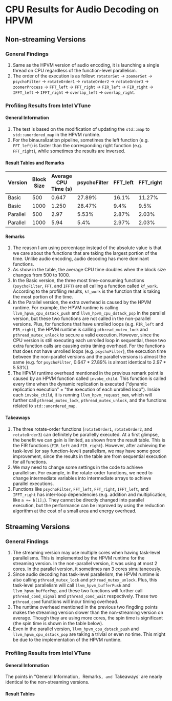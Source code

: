# CPU Results for Audio Decoding on HPVM

## Non-streaming Versions

### General Findings
1. Same as the HPVM version of audio encoding, it is launching a single thread on CPU regardless of the function-level parallelism.
2. The order of the execution is as follow: `rotatorSet` -> `zoomerSet` -> `psychoFilter` -> `rotateOrder1` -> `rotateOrder2` -> `rotateOrder3` -> `zoomerProcess` -> `FFT_left` -> `FFT_right` -> `FIR_left` -> `FIR_right` -> `IFFT_left` -> `IFFT_right` -> `overlap_left` -> `overlap_right`.

### Profiling Results from Intel VTune

#### General Information
1. The test is based on the modification of updating the `std::map` to `std::unordered_map` in the HPVM runtime.
2. For the binauralization pipeline, sometimes the left function (e.g. `FFT_left`) is faster than the corresponding right function (e.g. `FFT_right`), while sometimes the results are inversed.

#### Result Tables and Remarks

| Version | Block Size | Average CPU Time (s) | psychoFilter | FFT_left | FFT_right | IFFT_left | IFFT_right | rotateOrder3 | FIR_left | FIR_right | llvm_hpvm_cpu_dstack_push | llvm_hpvm_cpu_dstack_pop | rotateOrder2 | zoomProcess |
|---------|------------|----------------------|--------------|----------|-----------|-----------|------------|--------------|----------|-----------|---------------------------|--------------------------|--------------|-------------|
| Basic | 500 | 0.647 | 27.89% | 16.1% | 11.27% | 10.17% | 10.3% | 8.27% | 6.43% | 6.47% | - | - | - | - |
| Basic | 1000 | 1.250 | 28.47% | 9.4% | 9.5% | 11.83% | 10.97% | 11.8% | 3.2% | 5.77% | - | - | - | - |
| Parallel | 500 | 2.97 | 5.53% | 2.87% | 2.03% | 2.87% | 2.13% | 5.57% | 24.5% | 22.37% | 13.63% | 8.2% | 4.37% | 3.7% |
| Parallel | 1000 | 5.94 | 5.4% | 2.97% | 2.03% | 2.43% | 2.33% | 5.6% | 23.4% | 23.37% | 13.0% | 8.9% | 4.33% | 2.07% |

#### Remarks
1. The reason I am using percentage instead of the absolute value is that we care about the functions that are taking the largest portion of the time. Unlike audio encoding, audio decoding has more dominant functions.
2. As show in the table, the average CPU time doubles when the block size changes from 500 to 1000.
3. In the Basic version, the three most time-consuming functions (`psychoFilter`, `FFT`, and `IFFT`) are all calling a function called `kf_work`. According to the profiling results, `kf_work` is the function that is taking the most portion of the time.
4. In the Parallel version, the extra overhead is caused by the HPVM runtime. For example, the HPVM runtime is calling `llvm_hpvm_cpu_dstack_push` and `llvm_hpvm_cpu_dstack_pop` in the parallel version, but these two functions are not called in the non-parallel versions. Plus, for functions that have unrolled loops (e.g. `FIR_left` and `FIR_right`), the HPVM runtime is calling `pthread_mutex_lock` and `pthread_mutex_unlock` to secure a valid execution. However, since the CPU version is still executing each unrolled loop in sequential, these two extra function calls are causing extra timing overhead. For the functions that does not have unrolled loops (e.g. `psychoFilter`), the execution time between the non-parallel versions and the parallel versions is almost the same (e.g. for `psychoFilter`, 0.647 * 27.89% is almost identical to 2.97 * 5.53%).
5. The HPVM runtime overhead mentioned in the previous remark point is caused by an HPVM function called `invoke_child`. This function is called every time when the dynamic replication is executed ("dynamic replication execution" = "the execution of each unrolled loop"). Inside each `invoke_child`, it is running `llvm_hpvm_request_mem`, which will further call `pthread_mutex_lock`, `pthread_mutex_unlock`, and the functions related to `std::unordered_map`.

#### Takeaways
1. The three rotate-order functions (`rotateOrder1`, `rotateOrder2`, and `rotateOrder3`) can definitely be parallelly executed. At a first glimpse, the benefit we can gain is limited, as shown from the result table. This is the FIR functions (`FIR_left` and `FIR_right`). However, after achieving the task-level (or say function-level) parallelism, we may have some good improvement, since the results in the table are from sequential execution for all functions.
2. We may need to change some settings in the code to achieve parallelism. For example, in the rotate-order functions, we need to change intermediate variables into intermediate arrays to achieve parallel executions.
3. Functions like `psychoFilter`, `FFT_left`, `FFT_right`, `IFFT_left`, and `IFFT_right` has inter-loop dependencies (e.g. addition and multiplication, like `a += b[i];`). They cannot be directly changed into parallel execution, but the performance can be improved by using the reduction algorithm at the cost of a small area and energy overhead.

## Streaming Versions

### General Findings
1. The streaming version may use multiple cores when having task-level parallelisms. This is implemented by the HPVM runtime for the streaming version. In the non-parallel version, it was using at most 2 cores. In the parallel version, it sometimes ran 3 cores simultaneously.
2. Since audio decoding has task-level parallelism, the HPVM runtime is also calling `pthread_mutex_lock` and `pthread_mutex_unlock`. Plus, this task-level parallelism will call `llvm_hpvm_bufferPush` and `llvm_hpvm_bufferPop`, and these two functions will further call `pthread_cond_signal` and `pthread_cond_wait` respectively. These two `pthread_cond` functions will incur timing overhead.
3. The runtime overhead mentioned in the previous two fingding points makes the streaming version slower than the non-streaming version on average. Though they are using more cores, the spin time is significant (the spin time is shown in the table below).
4. Even in the parallel version, `llvm_hpvm_cpu_dstack_push` and `llvm_hpvm_cpu_dstack_pop` are taking a trivial or even no time. This might be due to the implementation of the HPVM runtime.

### Profiling Results from Intel VTune

#### General Information
The points in "General Information`, `Remarks`, and `Takeaways` are nearly identical to the non-streaming versions.

#### Result Tables
